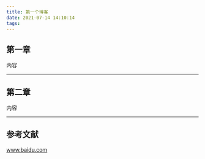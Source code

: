 ```yaml
---
title: 第一个博客
date: 2021-07-14 14:10:14
tags:
---
```


## 第一章


内容


---

## 第二章


内容


---

## 参考文献

www.baidu.com
